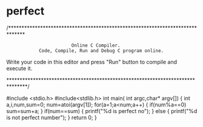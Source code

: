 # perfect
/******************************************************************************

                            Online C Compiler.
                Code, Compile, Run and Debug C program online.
Write your code in this editor and press "Run" button to compile and execute it.

*******************************************************************************/

#include <stdio.h>
#include<stdlib.h>
int main( int argc,char* argv[])
{
    int a,i,num,sum=0;
    num=atoi(argv[1]);
    for(a=1;a<num;a++)
    {
        if(num%a==0)
        sum=sum+a;
    }
    if(num==sum)
    {
    printf("%d is perfect no");
    }
    else
    {
    printf("%d is not perfect number");
    }
    return 0;
}




